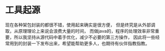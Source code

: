 # 工具起源

现在各种架包封装的都很不错，使用起来确实是很方便，                                                                                              但是终究是从外部调取，从原理理论上来说会浪费大量的时间，                                                                                       而做java的，程序的处理效率非常重要，所以我坚持从源代码中着手优化，减少不必要的第三方操作，                                                       因此将一些经常用到的封装一下发布出来，希望能帮助更多人，也期待有伙伴指教指教。                                                                   
                                                                                 
                            
